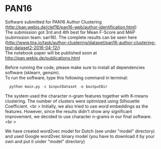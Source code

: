 # PAN16
Software submitted for PAN16 Author Clustering (http://pan.webis.de/clef16/pan16-web/author-identification.html)<br />
The submission got 3rd and 4th best for Mean F-Score and MAP (submission team: sari16). The complete results can be seen here (http://www.tira.io/task/author-clustering/dataset/pan16-author-clustering-test-dataset2-2016-04-12/) <br />
The notebook paper will be published soon at http://pan.webis.de/publications.html

Before running the code, please make sure to install all dependencies software (sklearn, gensim).<br />
To run the software, type this following command in terminal:
```python
  python main.py -c $inputDataset -o $outputDir
```
The system used the character n-gram features together with K-means clustering. The number of clusters were optimized using Silhouette Coefficient. <br \>
Initially, we also tried to use word embeddings as the features. However, since the results didn't show any significant improvement, we decided to use character n-grams in our final software.<br \>

We have created word2vec model for Dutch (see under "model" directory) and used Google word2vec binary model (you have to download it by your own and put it under "model" directory)
